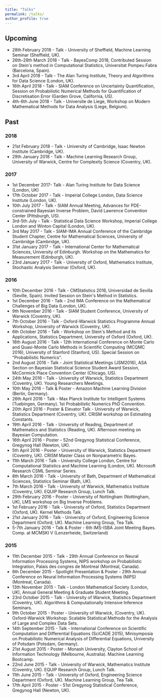 ```yaml
---
title: "Talks"
permalink: /talks/
author_profile: true
---
```


## Upcoming

* 28th February 2018 - Talk - University of Sheffield, Machine Learning Seminar (Sheffield, UK).
* 26th-28th March 2018 - Talk - BayesComp 2018, Contributed Session on Stein's method in Computational Statistics, Universitat Pompeu Fabra (Barcelona, Spain).
* 3rd April 2018 - Talk - The Alan Turing Institute, Theory and Algorithms for Data Science (London, UK).
* 16th April 2018 - Talk - SIAM Conference on Uncertainty Quantification, Session on Probabilistic Numerical Methods for Quantification of Discretisation Error (Garden Grove, California, US).
* 4th-6th June 2018 - Talk - Universite de Liege, Workshop on Modern Mathematical Methods for Data Analysis (Liege, Belgium).


## Past

### 2018

* 21st February 2018 - Talk - University of Cambridge, Isaac Newton Institute (Cambridge, UK).
* 29th January 2018 - Talk - Machine Learning Research Group, University of Warwick, Centre for Complexity Science (Coventry, UK).


### 2017

* 1st December 2017- Talk - Alan Turing Institute for Data Science (London, UK)
* 17th October 2017 - Talk - Imperial College London, Data Science Institute (London, UK).
* 10th July 2017 - Talk - SIAM Annual Meeting, Advances for PDE-constrained Bayesian Inverse Problem, David Lawrence Convention Center (Pittsburgh, US).
* 3rd-5th July - Talk - Statistical Data Science Workshop, Imperial College London and Winton Capital (London, UK).
* 3rd May 2017 - Talk - SIAM-IMA Annual Conference of the Cambridge Student Chapter, Centre for Mathematical Sciences, University of Cambridge (Cambridge, UK).
* 31st January 2017 - Talk - International Center for Mathematical Sciences, University of Edinburgh. Workshop on the Mathematics for Measurement (Edinburgh, UK).
* 23rd January 2017 - Talk - University of Oxford, Mathematics Institute, Stochastic Analysis Seminar (Oxford, UK).


### 2016

* 10th December 2016 - Talk - CMStatistics 2016, Universidad de Sevilla (Seville, Spain). Invited Session on Stein's Method in Statistics.
* 1st December 2016 - Talk - 2nd IMA Conference on the Mathematical Challenges of Big Data (London, UK).
* 9th November 2016 - Talk - SIAM Student Conference, University of Warwick (Coventry, UK).
* 7th October 2016 - Talk - Oxford-Warwick Statistics Programme Annual Workshop, University of Warwick (Coventry, UK).
* 6th October 2016 - Talk - Workshop on Stein's Method and its Applications, Statistics Department, University of Oxford (Oxford, UK).
* 18th August 2016 - Talk - 12th International Conference on Monte Carlo and Quasi-Monte Carlo Methods in Scientific Computing (MCQMC 2016), University of Stanford (Stanford, US). Special Session on "Probabilistic Numerics".
* 2nd August 2016 - Talk - Joint Statistical Meetings (JSM2016), ASA Section on Bayesian Statistical Science Student Award Session, McCormick Place Convention Center (Chicago, US).
* 24th May 2016 - Talk - University of Warwick, Statistics Department (Coventry, UK). Young Researchers Meetings.
* 10th May 2016 - Talk & Poster - Amazon Machine Learning Division (Berlin, Germany).
* 26th April 2016 - Talk - Max Planck Institute for Intelligent Systems (Tuebingen, Germany). 1st Probabilistic Numerics PhD Convention.
* 20th April 2016 - Poster & Elevator Talk - University of Warwick, Statistics Department (Coventry, UK). CRISM workshop on Estimating Constants.
* 19th April 2016 - Talk - University of Reading, Department of Mathematics and Statistics (Reading, UK). Afternoon meeting on Bayesian Computation.
* 16th April 2016 - Poster - 52nd Gregynog Statistical Conference, Gregynog Hall (Newton, UK).
* 5th April 2016 - Poster - University of Warwick, Statistics Department (Coventry, UK). CRISM Master Class on Nonparametric Bayes.
* 11th March 2016 - Talk - University College London, Centre for Computational Statistics and Machine Learning (London, UK). Microsoft Research CSML Seminar Series.
* 8th March 2016 - Talk - University of Bath, Department of Mathematical Sciences, Statistics Seminar (Bath, UK).
* 7th March 2016 - Talk - University of Warwick, Mathematics Institute (Coventry, UK). EQUIP Research Group, Lunch Talk.
* 29th February 2016 - Poster - University of Nottingham (Nottingham, UK), LMS workshop on Big Inverse Problems.
* 1st February 2016 - Talk - University of Oxford, Statistics Department (Oxford, UK). Kernel Methods Talk.
* 21st January 2016 - Talk - University of Oxford, Engineering Science Department (Oxford, UK). Machine Learning Group, Tea Talk.
* 5-7th January 2016 - Talk & Poster - 6th IMS-ISBA Joint Meeting Bayes. Comp. at MCMSKI V (Lenzerheide, Switzerland)


### 2015

* 11th December 2015 - Talk - 29th Annual Conference on Neural Information Processing Systems, NIPS workshop on Probabilistic Integration, Palais des congres de Montreal (Montreal, Canada).
* 8th December 2015 - Spotlight Presentation & Poster - 29th Annual Conference on Neural Information Processing Systems (NIPS) (Montreal, Canada).
* 13th November 2015 - Talk - London Mathematical Society (London, UK), Annual General Meeting & Graduate Student Meeting.
* 23rd October 2015 - Talk - University of Warwick, Statistics Department (Coventry, UK). Algorithms & Computationally Intensive Inference Seminars.
* 9th October 2015 - Poster - University of Warwick, (Coventry, UK). Oxford-Warwick Workshop: Scalable Statistical Methods for the Analysis of Large and Complex Data Sets.
* 14th September 2015 - Talk - International Conference on Scientific Computation and Differential Equations (SciCADE 2015), Minisymposia on Probabilistic Numerical Analysis of Differential Equations, University of Potsdam (Potsdam, Germany).
* 21st August 2015 - Poster - Monash University, Clayton School of Information Technology (Melbourne, Australia). Machine Learning Bootcamp.
* 22nd June 2015 - Talk - University of Warwick, Mathematics Institute (Coventry, UK). EQUIP Research Group, Lunch Talk.
* 11th June 2015 - Talk - University of Oxford, Engineering Science Department (Oxford, UK). Machine Learning Group, Tea Talk.
* 17th April 2015 - Poster - 51st Gregynog Statistical Conference, Gregynog Hall (Newton, UK).